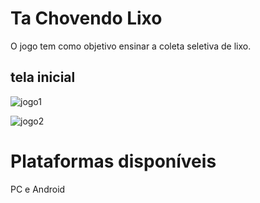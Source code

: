 # Ta Chovendo Lixo
  O jogo tem como objetivo ensinar a coleta seletiva de lixo.
  
## tela inicial
  ![jogo1](https://github.com/BluurProgrammer/Ta-Chovendo-lixo-Android/blob/master/FOTOS%20DO%20JOGO/Cen%C3%A1rio%20Inicio.png?raw=true)
  
  ![jogo2](https://github.com/BluurProgrammer/Ta-Chovendo-lixo-Android/blob/master/FOTOS%20DO%20JOGO/InGame1.png?raw=true)

# Plataformas disponíveis
  PC e Android
